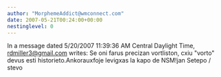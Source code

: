 ```yaml
---
author: "MorphemeAddict@wmconnect.com"
date: 2007-05-21T00:24:00+00:00
nestinglevel: 0
---
```

In a message dated 5/20/2007 11:39:36 AM Central Daylight Time, [rdmiller3@gmail.com](mailto://rdmiller3@gmail.com) writes:
Se oni farus precizan vortliston, cxiu "vorto" devus esti historieto.Ankorauxfoje levigxas la kapo de NSM!jan Setepo / stevo